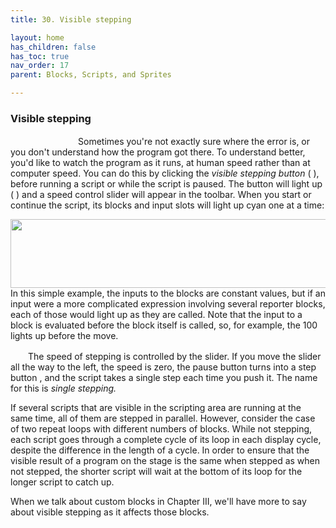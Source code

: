 ```yaml
---
title: 30. Visible stepping

layout: home
has_children: false
has_toc: true
nav_order: 17
parent: Blocks, Scripts, and Sprites

---
```


### Visible stepping

<img src="/snap-manual/assets/images/image121.png" style="width:28px; height:16px"><img src="/snap-manual/assets/images/image122.png" style="width:52px; height:15px"><img src="/snap-manual/assets/images/image123.png" style="width:28px; height:16px">Sometimes you're not exactly sure where
the error is, or you don't understand how the program got there. To
understand better, you'd like to watch the program as it runs, at human
speed rather than at computer speed. You can do this by clicking the
*visible stepping button* ( ), before running a script or while the
script is paused. The button will light up ( ) and a speed control
slider will appear in the toolbar. When you start or continue the
script, its blocks and input slots will light up cyan one at a time:

<img src="/snap-manual/assets/images/image124.png" style="width:720px; height:110px">In this simple example, the inputs to the blocks are
constant values, but if an input were a more complicated expression
involving several reporter blocks, each of those would light up as they
are called. Note that the input to a block is evaluated before the block
itself is called, so, for example, the 100 lights up before the move.

<img src="/snap-manual/assets/images/image134.png" style="width:28px; height:16px">The speed of stepping is controlled by
the slider. If you move the slider all the way to the left, the speed is
zero, the pause button turns into a step button , and the script takes a
single step each time you push it. The name for this is *single
stepping.*

If several scripts that are visible in the scripting area are running at
the same time, all of them are stepped in parallel. However, consider
the case of two repeat loops with different numbers of blocks. While not
stepping, each script goes through a complete cycle of its loop in each
display cycle, despite the difference in the length of a cycle. In order
to ensure that the visible result of a program on the stage is the same
when stepped as when not stepped, the shorter script will wait at the
bottom of its loop for the longer script to catch up.

When we talk about custom blocks in Chapter III, we'll have more to say
about visible stepping as it affects those blocks.

